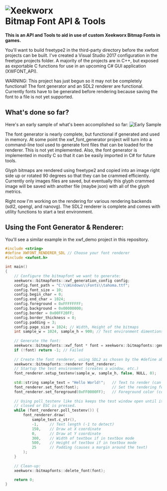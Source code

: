 ![Xeekworx](http://xeekworx.com/images/github/xeekworx_logo.png) <br />
Bitmap Font API & Tools
===========

**This is an API and Tools to aid in use of custom Xeekworx Bitmap Fonts in games.**

You'll want to build freetype2 in the third-party directory before the xwfont projects can be built. I've created a Visual Studio 2017 configuration in the freetype projects folder.
A majority of the projects are in C++, but exposed as exportable C functions for use in an upcoming C# GUI application (XWFONT_API).

WARNING: This project has just begun so it may not be completely functional! The font generator and an SDL2 renderer are functional. Currently fonts have to be generated before rendering because saving the font to a file is not yet supported.

## What's done so far?
Here's an early sample of what's been accomplished so far:
![Early Sample](https://github.com/xeekworx/bitmapfonts/blob/master/images/early_sample.png)

The font generator is nearly complete, but functional if generated and used in memory. At some point the xwf_font_generator project will turn into a command-line tool used to generate font files that can be loaded for the renderer. This is not yet implemented. Also, the font generator is implemented in mostly C so that it can be easily imported in C# for future tools.

Glyph bitmaps are rendered using freetype2 and copied into an image right side up or rotated 90 degrees so that they can be crammed efficiently. Currently only images files are saved, but eventually this glyph crammed image will be saved with another file (maybe json) with all of the glyph metrics.

Right now I'm working on the rendering for various rendering backends (sdl2, opengl, and nanovg). The SDL2 renderer is complete and comes with utility functions to start a test environment.

## Using the Font Generator & Renderer:
You'll see a similar example in the xwf_demo project in this repository.

```cpp
#include <string>
#define XWFONT_RENDERER_SDL // Choose your font renderer
#include <xwfont.h>

int main()
{
	// Configure the bitmapfont we want to generate:
    xeekworx::bitmapfonts::xwf_generation_config config;
    config.font_path = "C:\\Windows\\Fonts\\tahoma.ttf";
    config.font_size = 10;
    config.begin_char = 0;
    config.end_char = 1024;
    config.foreground = 0xFFFFFFFF;
    config.background = 0x00000000;
    config.border = 0x00FF20FF;
    config.border_thickness = 0;
    config.padding = 3;
    config.page_size = 1024; // Width, Height of the bitmaps
    int sample_w = 1024, sample_h = 900; // Test environment dimentions
 
	// Generate the font:
    xeekworx::bitmapfonts::xwf_font * font = xeekworx::bitmapfonts::generate_font(&config);
	if (!font) return -1; // Failed
	
 	// Create the font renderer, using SDL2 as chosen by the #define above:
    xeekworx::bitmapfonts::renderer font_renderer;
	// Startup the test environment (creates a window, etc.)
    font_renderer.setup_testenv(sample_w, sample_h, false, NULL, 0);
    
    std::string sample_text = "Hello World!";	// Text to render (can also be wstring)
    font_renderer.set_font(font);				// Set the rendering font
    font_renderer.set_foreground(0xFF0000FF);	// Foreground color (color modulation used)
        
    // Using poll_testenv like this keeps the test window open until it's
    // closed or ESC is pressed.
    while (font_renderer.poll_testenv()) {
        font_renderer.draw(
	        sample_text.c_str(), 
	        -1,		// Text length (-1 to detect)
	        150,	// Draw at X coordinate
	        0,		// Draw at Y coordinate
	        300,	// Width of textbox if in textbox mode
	        500,	// Height of textbox if in textbox mode
	        25		// Padding (causes a margin around the text)
        );
    }
 
    // Clean-up:
    xeekworx::bitmapfonts::delete_font(font);

    return 0;
}

```
